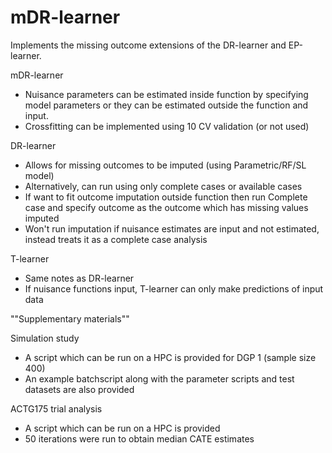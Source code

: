# mDR-learner
Implements the missing outcome extensions of the DR-learner and EP-learner. 

mDR-learner 
  - Nuisance parameters can be estimated inside function by specifying model
    parameters or they can be estimated outside the function and input. 
  - Crossfitting can be implemented using 10 CV validation (or not used)

DR-learner 
  - Allows for missing outcomes to be imputed (using Parametric/RF/SL model)
  - Alternatively, can run using only complete cases or available cases 
  - If want to fit outcome imputation outside function then run Complete case 
    and specify outcome as the outcome which has missing values imputed 
  - Won't run imputation if nuisance estimates are input and not estimated,
    instead treats it as a complete case analysis
    
T-learner
  - Same notes as DR-learner
  - If nuisance functions input, T-learner can only make predictions of input data 
  

""Supplementary materials""

Simulation study
  - A script which can be run on a HPC is provided for DGP 1 (sample size 400)
  - An example batchscript along with the parameter scripts and test datasets are also provided

ACTG175 trial analysis
  - A script which can be run on a HPC is provided 
  - 50 iterations were run to obtain median CATE estimates